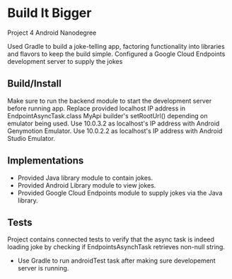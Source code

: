 # Build It Bigger 
Project 4 Android Nanodegree

Used Gradle to build a joke-telling app, factoring functionality into libraries and flavors to keep the build simple. Configured a Google Cloud Endpoints development server to supply the jokes

## Build/Install
Make sure to run the backend module to start the development server before running app.
Replace provided localhost IP address in EndpointAsyncTask.class MyApi builder's setRootUrl() depending on emulator being used.
Use 10.0.3.2 as localhost's IP address with Android Genymotion Emulator.
Use 10.0.2.2 as localhost's IP address with Android Studio Emulator.

## Implementations
* Provided Java library module to contain jokes.
* Provided Android Library module to view jokes.
* Provided Google Cloud Endpoints module to supply jokes via the Java library.

## Tests
Project contains connected tests to verify that the async task is indeed loading joke by checking if EndpointsAsynchTask retrieves non-null string.
 * Use Gradle to run androidTest task after making sure developement server is running. 
